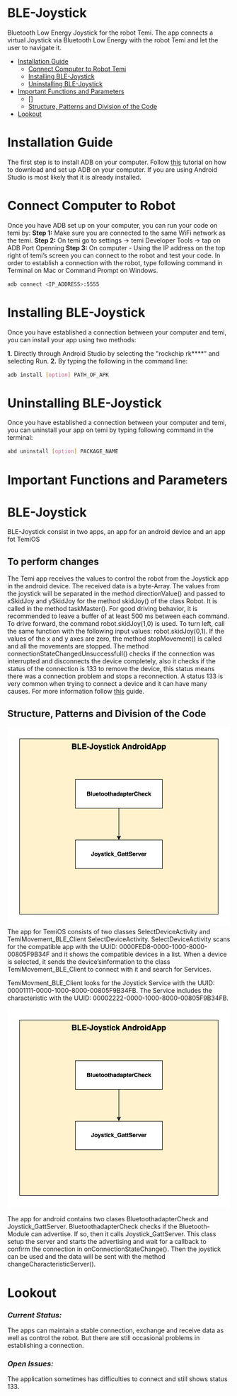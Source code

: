 # BLE-Joystick
Bluetooth Low Energy Joystick for the robot Temi. The app connects a virtual Joystick via Bluetooth Low Energy with the robot Temi and let the user to navigate it. 

- [Installation Guide](https://github.com/ulygrz/BLE-Joystick#installation-guide)
	- [Connect Computer to Robot Temi](https://github.com/ulygrz/BLE-Joystick#connect-computer-to-robot)
	- [Installing BLE-Joystick](https://github.com/ulygrz/BLE-Joystick#uninstalling-ble-joystick)
	- [Uninstalling BLE-Joystick](https://github.com/ulygrz/BLE-Joystick#uninstalling-ble-Joystick)
- [Important Functions and Parameters](https://github.com/ulygrz/BLE-Joystick#important-functions-and-parameters)
	- []
	- [Structure, Patterns and Division of the Code](https://github.com/ulygrz/BLE-Joystick#structure-patterns-and-division-of-the-code)
- [Lookout](https://github.com/ulygrz/BLE-Joystick#lookout)

# **Installation Guide**
The first step is to install ADB on your computer. Follow [this](https://www.xda-developers.com/install-adb-windows-macos-linux) tutorial on how to download and set up ADB on your computer.
If you are using Android Studio is most likely that it is already installed.

# Connect Computer to Robot
Once you have ADB set up on your computer, you can run your code on temi by:
**Step 1:** Make sure you are connected to the same WiFi network as the temi.
**Step 2:** On temi go to settings -> temi Developer Tools -> tap on ADB Port Openning
**Step 3:** On computer - Using the IP address on the top right of temi’s screen you can connect to the robot and test your code. In order to establish a connection with the robot, type following command in Terminal on Mac or Command Prompt on Windows.

```sh
adb connect <IP_ADDRESS>:5555
```

# Installing BLE-Joystick
Once you have established a connection between your computer and temi, you can install your app using two methods:

**1.** Directly through Android Studio by selecting the "rockchip rk****" and selecting Run.
**2.** By typing the following in the command line:

```sh
adb install [option] PATH_OF_APK
```

# Uninstalling BLE-Joystick
Once you have established a connection between your computer and temi, you can uninstall your app on temi by typing following command in the terminal:

```sh
abd uninstall [option] PACKAGE_NAME
```

# **Important Functions and Parameters**

# BLE-Joystick

BLE-Joystick consist in two apps, an app for an android device and an app fot TemiOS 

## To perform changes
The Temi app receives the values to control the robot from the Joystick app in the android device. The received data is a byte-Array. The values from the joystick will be separated in the method directionValue() and passed to xSkidJoy and ySkidJoy for the method skidJoy() of the class Robot. It is called in the method taskMaster(). For good driving behavior, it is recommended to leave a buffer of at least 500 ms between each command. To drive forward, the command robot.skidJoy(1,0) is used. To turn left, call the same function with the following input values: robot.skidJoy(0,1). If the values of the x and y axes are zero, the method stopMovement() is called and all the movements are stopped.
The method connectionStateChangedUnsuccessfull() checks if the connection was interrupted and disconnects the device completely, also it checks if the status of the connection is 133 to remove the device, this status means there was a connection problem and stops a reconnection. A status 133 is very common when trying to connect a device and it can have many causes.
For more information follow [this](https://medium.com/@martijn.van.welie/making-android-ble-work-part-2-47a3cdaade07) guide.

## Structure, Patterns and Division of the Code
![BLE-Joystick-TemiApp](Images/BLE_Joystick_AndroidApp_structure.jpg)
The app for TemiOS consists of two classes SelectDeviceActivity and TemiMovement_BLE_Client 
SelectDeviceActivity. SelectDeviceActivity scans for the compatible app with the UUID: 0000FED8-0000-1000-8000-00805F9B34F and it shows the compatible devices in a list. When a device is selected, it sends the device’sinformation to the class TemiMovement_BLE_Client to connect with it and search for Services. 

TemiMovment_BLE_Client looks for the Joystick Service with the UUID: 00001111-0000-1000-8000-00805F9B34FB. The Service includes the characteristic with the UUID: 00002222-0000-1000-8000-00805F9B34FB.

![BLE-Joystick-AndroidApp](Images/BLE_Joystick_AndroidApp_structure.jpg)

The app for android contains two clases BluetoothadapterCheck and Joystick_GattServer. 
BluetoothadapterCheck checks if the Bluetooth-Module can advertise. If so, then it calls Joystick_GattServer. This class setup the server and starts the advertising and wait for a callback to confirm the connection in onConnectionStateChange(). Then the joystick can be used and the data will be sent with the method changeCharacteristicServer(). 

# **Lookout** 

### _Current Status:_

The apps can maintain a stable connection, exchange and receive data as well as control the robot. But there are still occasional problems in establishing a connection.

### _Open Issues:_

The application sometimes has difficulties to connect and still shows status 133. 
